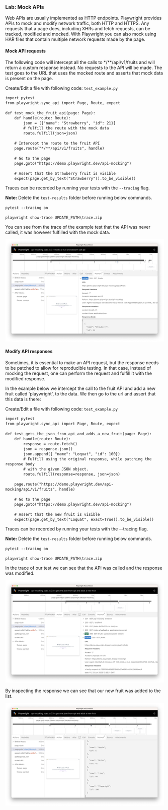 ### Lab: Mock APIs

Web APIs are usually implemented as HTTP endpoints. Playwright provides APIs to mock and modify network traffic, both HTTP and HTTPS. Any requests that a page does, including XHRs and fetch requests, can be tracked, modified and mocked. With Playwright you can also mock using HAR files that contain multiple network requests made by the page.

#### Mock API requests

The following code will intercept all the calls to */**/api/v1/fruits and will return a custom response instead. No requests to the API will be made. The test goes to the URL that uses the mocked route and asserts that mock data is present on the page.

Create/Edit a file with following code: `test_example.py`

```
import pytest
from playwright.sync_api import Page, Route, expect

def test_mock_the_fruit_api(page: Page):
    def handle(route: Route):
        json = [{"name": "Strawberry", "id": 21}]
        # fulfill the route with the mock data
        route.fulfill(json=json)

    # Intercept the route to the fruit API
    page.route("*/**/api/v1/fruits", handle)

    # Go to the page
    page.goto("https://demo.playwright.dev/api-mocking")

    # Assert that the Strawberry fruit is visible
    expect(page.get_by_text("Strawberry")).to_be_visible()
```

Traces can be recorded by running your tests with the `--tracing` flag.

**Note:** Delete the `test-results` folder before running below commands.

`pytest --tracing on`

`playwright show-trace UPDATE_PATH\trace.zip`

You can see from the trace of the example test that the API was never called, it was however fulfilled with the mock data.

![](./images/248280601-3dc14cbf-c100-4efc-ac21-d7b52d698b53.png)

#### Modify API responses

Sometimes, it is essential to make an API request, but the response needs to be patched to allow for reproducible testing. In that case, instead of mocking the request, one can perform the request and fulfill it with the modified response.

In the example below we intercept the call to the fruit API and add a new fruit called 'playwright', to the data. We then go to the url and assert that this data is there:

Create/Edit a file with following code: `test_example.py`

```
import pytest
from playwright.sync_api import Page, Route, expect

def test_gets_the_json_from_api_and_adds_a_new_fruit(page: Page):
    def handle(route: Route):
        response = route.fetch()
        json = response.json()
        json.append({ "name": "Loquat", "id": 100})
        # Fulfill using the original response, while patching the response body
        # with the given JSON object.
        route.fulfill(response=response, json=json)

    page.route("https://demo.playwright.dev/api-mocking/api/v1/fruits", handle)

    # Go to the page
    page.goto("https://demo.playwright.dev/api-mocking")

    # Assert that the new fruit is visible
    expect(page.get_by_text("Loquat", exact=True)).to_be_visible()
```

Traces can be recorded by running your tests with the --tracing flag.

**Note:** Delete the `test-results` folder before running below commands.

`pytest --tracing on`

`playwright show-trace UPDATE_PATH\trace.zip`

In the trace of our test we can see that the API was called and the response was modified.

![](./images/248282009-8b8dd82d-1b3e-428e-871b-840581fed439.png)

By inspecting the response we can see that our new fruit was added to the list. 

![](./images/248285125-03e6c87c-4ecc-47e8-9ca0-30fface25e9d.png)
